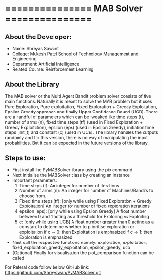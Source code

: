 # =============== MAB Solver ===============

## About the Developer:
- Name: Shreyas Sawant
- College: Mukesh Patel School of Technology Management and Engineering
- Department: Artificial Intelligence
- Related Course: Reinforcement Learning

## About the Library
The MAB solver or the Multi Agent Bandit problem solver consists of five main functions.
Naturally it is meant to solve the MAB problem but it uses Pure Exploration, Pure exploitation, Fixed Exploration + Greedy Exploitation, Epsilon Greedy approach and finally Upper Confidence Bound (UCB).
There are a handful of parameters which can be tweaked like time steps (t), number of arms (n), fixed time steps (tf) (used in Fixed Exploration + Greedy Exploitation), epsilon (eps) (used in Epsilon Greedy), initiation time steps (init_t) and constant (c) (used in UCB).
The library handles the outputs randomly and for this version, there is no way of manipulating the input probabilities. But it can be expected in the future versions of the library.

## Steps to use:
* First install the PyMABSolver library using the pip command
* Next initialise the MABSolver class by creating an instance
* Important parameters: 
    1. Time steps (t): An integer for number of iterations.
    2. Number of arms (n): An integer for number of Machines/Bandits to choose from.
    3. Fixed time steps (tf): [only while using Fixed Exploration + Greedy Exploitation] An integer for number of fixed exploration iterations
    4. epsilon (eps): [only while using Epsilon Greedy] A float number between 0 and 1 acting as a threshold for Exploring vs Exploiting
    6. c: [only while using UCB] A float number greater than 0 acting as a constant to determine whether to prioritise exploration or exploitation
        if c -> 0: then Exploitation is emphasized
        if c -> 1: then Exploration is emphasized
* Next call the respective functions namely: exploration, exploitation, fixed_exploration_greedy_exploitation, epsilon_greedy, ucb
* (Optional) Finally for visualisation the plot_comparison function can be called

For Referal code follow below GitHub link:
https://github.com/Shreyswan/PyMABSolver.git